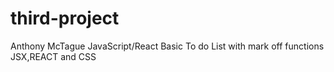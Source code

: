 # third-project
Anthony McTague
JavaScript/React
Basic To do List with mark off functions
JSX,REACT and CSS
